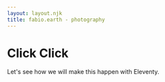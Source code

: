 ```yaml
---
layout: layout.njk
title: fabio.earth - photography
---
```


# Click Click 
Let's see how we will make this happen with Eleventy.